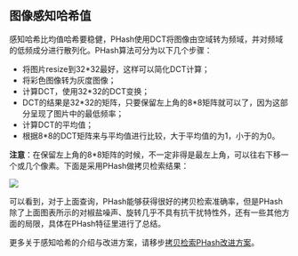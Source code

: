 ## 图像感知哈希值

感知哈希比均值哈希要稳健，PHash使用DCT将图像由空域转为频域，并对频域的低频成分进行散列化。PHash算法可分为以下几个步骤：


- 将图片resize到32\*32最好，这样可以简化DCT计算；
- 将彩色图像转为灰度图像；
- 计算DCT，使用32\*32的DCT变换；
- DCT的结果是32\*32的矩阵，只要保留左上角的8*8矩阵就可以了，因为这部分呈现了图片中的最低频率；
- 计算DCT的平均值；
- 根据8\*8的DCT矩阵来与平均值进行比较，大于平均值的为1，小于的为0。

**注意**：在保留左上角的8*8矩阵的时候，不一定非得是最左上角，可以往右下移一个或几个像素。下面是采用PHash做拷贝检索结果：

![](http://yongyuan.name/imgs/posts/okcase_phash.png)

可以看到，对于上面查询，PHash能够获得很好的拷贝检索准确率，但是PHash除了上面图表所示的对椒盐噪声、旋转几乎不具有抗干扰特性外，还有一些其他方面的局限，具体在PHash特征里进行了总结。

更多关于感知哈希的介绍与改进方案，请移步[拷贝检索PHash改进方案](https://yongyuan.name/blog/improve-phash-for-copy-detection.html)。
